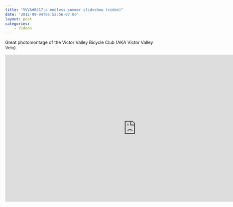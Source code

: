 ```yaml
---
title: "VVV&#8217;s endless summer slideshow (video)"
date: '2012-09-04T05:52:56-07:00'
layout: post
categories:
    - Videos
---
```


Great photomontage of the Victor Valley Bicycle Club (AKA Victor Valley Velo).

<iframe allow="accelerometer; autoplay; encrypted-media; gyroscope; picture-in-picture" allowfullscreen="" frameborder="0" height="473" loading="lazy" src="https://www.youtube.com/embed/pTXQV6meNkc?feature=oembed" title="Victor Valley Velo's Endless Summer" width="840"></iframe>